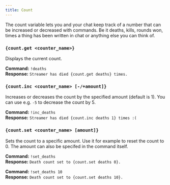 ```yaml
---
title: Count
---
```


The count variable lets you and your chat keep track of a number that can be increased or decreased with commands.
Be it deaths, kills, rounds won, times a thing has been written in chat or anything else you can think of.

### `{count.get <counter_name>}`

Displays the current count.

**Command:** `!deaths`  
**Response:** `Streamer has died {count.get deaths} times.`

### `{count.inc <counter_name> [-/+amount]}`

Increases or decreases the count by the specified amount (default is 1).
You can use e.g. `-5` to decrease the count by 5.

**Command:** `!inc_deaths`  
**Response:** `Streamer has died {count.inc deaths 1} times :(`

### `{count.set <counter_name> [amount]}`

Sets the count to a specific amount. Use it for example to reset the count to 0.
The amount can also be specifed in the command itself.

**Command:** `!set_deaths`   
**Response:** `Death count set to {count.set deaths 0}.`

**Command:** `!set_deaths 10`   
**Response:** `Death count set to {count.set deaths 10}.`

